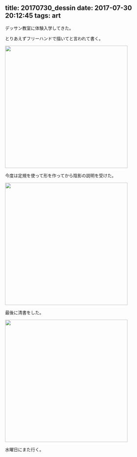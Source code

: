 title: 20170730_dessin
date: 2017-07-30 20:12:45
tags: art
---
デッサン教室に体験入学してきた。

とりあえずフリーハンドで描いてと言われて書く。

<img src="/img/20170730/1.jpg" width="400px">

今度は定規を使って形を作ってから陰影の説明を受けた。

<img src="/img/20170730/2.jpg" width="400px">

最後に清書をした。

<img src="/img/20170730/3.jpg" width="400px">

水曜日にまた行く。
